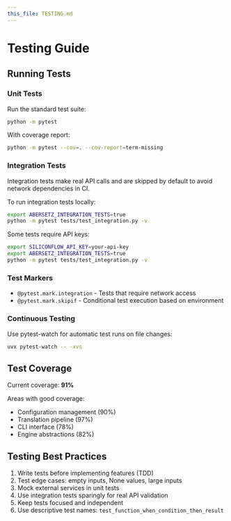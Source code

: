 ```yaml
---
this_file: TESTING.md
---
```

# Testing Guide

## Running Tests

### Unit Tests
Run the standard test suite:
```bash
python -m pytest
```

With coverage report:
```bash
python -m pytest --cov=. --cov-report=term-missing
```

### Integration Tests
Integration tests make real API calls and are skipped by default to avoid network dependencies in CI.

To run integration tests locally:
```bash
export ABERSETZ_INTEGRATION_TESTS=true
python -m pytest tests/test_integration.py -v
```

Some tests require API keys:
```bash
export SILICONFLOW_API_KEY=your-api-key
export ABERSETZ_INTEGRATION_TESTS=true
python -m pytest tests/test_integration.py -v
```

### Test Markers
- `@pytest.mark.integration` - Tests that require network access
- `@pytest.mark.skipif` - Conditional test execution based on environment

### Continuous Testing
Use pytest-watch for automatic test runs on file changes:
```bash
uvx pytest-watch -- -xvs
```

## Test Coverage
Current coverage: **91%**

Areas with good coverage:
- Configuration management (90%)
- Translation pipeline (97%)
- CLI interface (78%)
- Engine abstractions (82%)

## Testing Best Practices
1. Write tests before implementing features (TDD)
2. Test edge cases: empty inputs, None values, large inputs
3. Mock external services in unit tests
4. Use integration tests sparingly for real API validation
5. Keep tests focused and independent
6. Use descriptive test names: `test_function_when_condition_then_result`